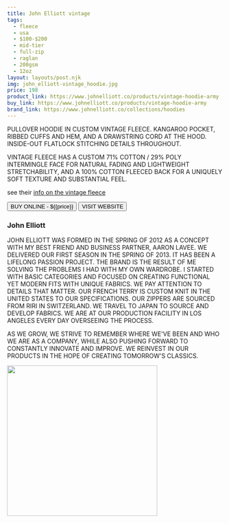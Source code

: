 ```yaml
---
title: John Elliott vintage
tags:
  - fleece
  - usa
  - $100-$200 
  - mid-tier 
  - full-zip
  - raglan
  - 200gsm
  - 12oz
layout: layouts/post.njk
img: john_elliott-vintage_hoodie.jpg
price: 198
product_link: https://www.johnelliott.co/products/vintage-hoodie-army
buy_link: https://www.johnelliott.co/products/vintage-hoodie-army 
brand_link: https://www.johnelliott.co/collections/hoodies
---
```

<div class="col col-sm-8">

<p>PULLOVER HOODIE IN CUSTOM VINTAGE FLEECE. KANGAROO POCKET, RIBBED CUFFS AND HEM, AND A DRAWSTRING CORD AT THE HOOD. INSIDE-OUT FLATLOCK STITCHING DETAILS THROUGHOUT. 

VINTAGE FLEECE HAS A CUSTOM 71% COTTON / 29% POLY INTERMINGLE FACE FOR NATURAL FADING AND LIGHTWEIGHT STRETCHABILITY, AND A 100% COTTON FLEECED BACK FOR A UNIQUELY SOFT TEXTURE AND SUBSTANTIAL FEEL. 

see their <a href="https://www.johnelliott.co/pages/details-vintage-fleece-program">info on the vintage fleece</a>
<p>
    <a href='{{buy_link}}'><button class="button-primary-outlined button-round">BUY ONLINE - ${{price}}</button></a>
    <a href='{{brand_link}}'><button class="button-primary-outlined button-round">VISIT WEBSITE</button></a>
</p>

### John Elliott
<p>JOHN ELLIOTT WAS FORMED IN THE SPRING OF 2012 AS A CONCEPT WITH MY BEST FRIEND AND BUSINESS PARTNER, AARON LAVEE. WE DELIVERED OUR FIRST SEASON IN THE SPRING OF 2013. IT HAS BEEN A LIFELONG PASSION PROJECT. THE BRAND IS THE RESULT OF ME SOLVING THE PROBLEMS I HAD WITH MY OWN WARDROBE. I STARTED WITH BASIC CATEGORIES AND FOCUSED ON CREATING FUNCTIONAL YET MODERN FITS WITH UNIQUE FABRICS. WE PAY ATTENTION TO DETAILS THAT MATTER. OUR FRENCH TERRY IS CUSTOM KNIT IN THE UNITED STATES TO OUR SPECIFICATIONS. OUR ZIPPERS ARE SOURCED FROM RIRI IN SWITZERLAND. WE TRAVEL TO JAPAN TO SOURCE AND DEVELOP FABRICS. WE ARE AT OUR PRODUCTION FACILITY IN LOS ANGELES EVERY DAY OVERSEEING THE PROCESS.

AS WE GROW, WE STRIVE TO REMEMBER WHERE WE'VE BEEN AND WHO WE ARE AS A COMPANY, WHILE ALSO PUSHING FORWARD TO CONSTANTLY INNOVATE AND IMPROVE. WE REINVEST IN OUR PRODUCTS IN THE HOPE OF CREATING TOMORROW'S CLASSICS.</p>

</div>

<div class="col col-sm-4 float-right">
        <img src='/img/{{img}}' height='350' class="float-left">
</div>